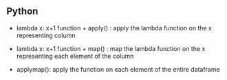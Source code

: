 Python
---

* lambda x: x+1 function + apply() : apply the lambda function on the x representing column

* lambda x: x+1 function + map() : map the lambda function on the x representing each element of the column

* applymap(): apply the function on each element of the entire dataframe
